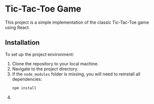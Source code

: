 # Tic-Tac-Toe Game

This project is a simple implementation of the classic Tic-Tac-Toe game using React.

## Installation

To set up the project environment:

1. Clone the repository to your local machine.
2. Navigate to the project directory.
3. If the `node_modules` folder is missing, you will need to reinstall all dependencies:
   ```bash
   npm install
4. 

